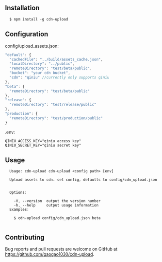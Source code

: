 ## Installation

```
  $ npm install -g cdn-upload
```

## Configuration

config/upload_assets.json:

```js
"default": {
  "cachedFile": "../build/assets_cache.json",
  "localDirectory": "../public",
  "remoteDirectory": "test/beta/public",
  "bucket": "your cdn bucket",
  "cdn": "qiniu" //currently only supports qiniu
},
"beta": {
  "remoteDirectory": "test/beta/public"
},
"release": {
  "remoteDirectory": "test/release/public"
},
"production": {
  "remoteDirectory": "test/production/public"
}
```

.env:

```
QINIU_ACCESS_KEY="qiniu access key"
QINIU_SECRET_KEY="qiniu secret key"

```
## Usage

```
  Usage: cdn-upload cdn-upload <config path> [env]

  Upload assets to cdn. set config, defaults to config/cdn_upload.json


  Options:

    -V, --version  output the version number
    -h, --help     output usage information
  Examples:

    $ cdn-upload config/cdn_upload.json beta
    
```
## Contributing

Bug reports and pull requests are welcome on GitHub at https://github.com/gaogao1030/cdn-upload.
